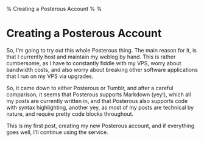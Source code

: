 % Creating a Posterous Account
%
%

Creating a Posterous Account
============================

So, I’m going to try out this whole Posterous thing. The main reason for
it, is that I currently host and maintain my weblog by hand. This is
rather cumbersome, as I have to constantly fiddle with my VPS, worry
about bandwidth costs, and also worry about breaking other software
applications that I run on my VPS via upgrades.

So, it came down to either Posterous or Tumblr, and after a careful
comparison, it seems that Posterous supports Markdown (yey!), which all
my posts are currently written in, and that Posterous also supports code
with syntax highlighting, another yey, as most of my posts are technical
by nature, and require pretty code blocks throughout.

This is my first post, creating my new Posterous account, and if
everything goes well, I’ll continue using the service.

